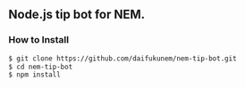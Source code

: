 ## Node.js tip bot for NEM.

### How to Install

```sh
$ git clone https://github.com/daifukunem/nem-tip-bot.git
$ cd nem-tip-bot
$ npm install
```
